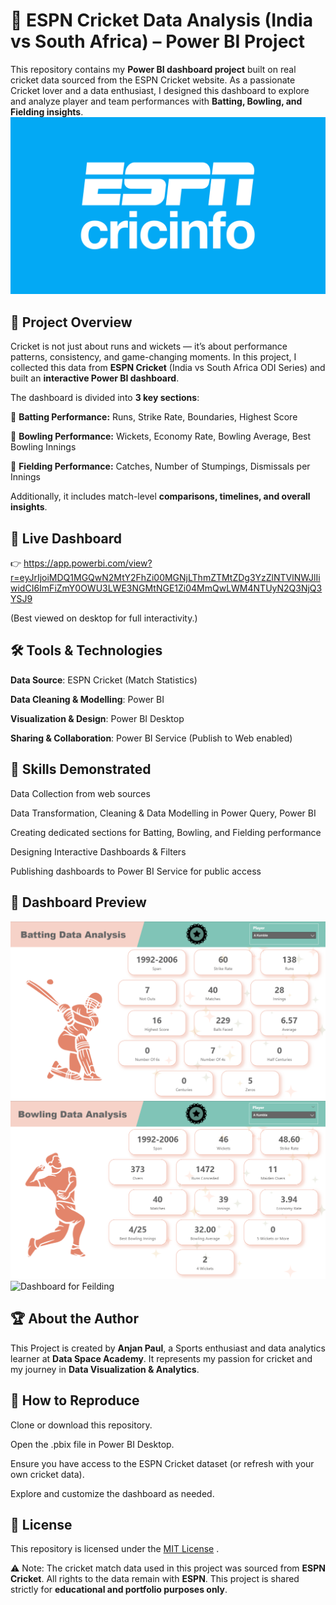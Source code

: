 # 🏏 ESPN Cricket Data Analysis (India vs South Africa) – Power BI Project

This repository contains my **Power BI dashboard project** built on real cricket data sourced from the ESPN Cricket website.
As a passionate Cricket lover and a data enthusiast, I designed this dashboard to explore and analyze player and team performances with **Batting, Bowling, and Fielding insights**.
![](./images/espncricinfo.png)

## 📌 Project Overview

Cricket is not just about runs and wickets — it’s about performance patterns, consistency, and game-changing moments.
In this project, I collected this data from **ESPN Cricket** (India vs South Africa ODI Series) and built an **interactive Power BI dashboard**.

The dashboard is divided into **3 key sections**:

🏏 **Batting Performance:** Runs, Strike Rate, Boundaries, Highest Score

🎯 **Bowling Performance:** Wickets, Economy Rate, Bowling Average, Best Bowling Innings

🧤 **Fielding Performance:** Catches, Number of Stumpings, Dismissals per Innings

Additionally, it includes match-level **comparisons, timelines, and overall insights**.


## 🚀 Live Dashboard

👉 https://app.powerbi.com/view?r=eyJrIjoiMDQ1MGQwN2MtY2FhZi00MGNjLThmZTMtZDg3YzZlNTVlNWJlIiwidCI6ImFiZmY0OWU3LWE3NGMtNGE1Zi04MmQwLWM4NTUyN2Q3NjQ3YSJ9

(Best viewed on desktop for full interactivity.)

## 🛠️ Tools & Technologies

**Data Source**: ESPN Cricket (Match Statistics)

**Data Cleaning & Modelling**: Power BI

**Visualization & Design**: Power BI Desktop

**Sharing & Collaboration**: Power BI Service (Publish to Web enabled)


## 🎯 Skills Demonstrated

Data Collection from web sources

Data Transformation, Cleaning & Data Modelling in Power Query, Power BI

Creating dedicated sections for Batting, Bowling, and Fielding performance

Designing Interactive Dashboards & Filters

Publishing dashboards to Power BI Service for public access

## 📸 Dashboard Preview

![Dashboard for Batting](./images/Batting.png)
![Dashboard for Bowling](./images/Bowling.png)
![Dashboard for Feilding](/images/Fielding.png)

## 🏆 About the Author

This Project is created by **Anjan Paul**, a Sports enthusiast and data analytics learner at **Data Space Academy**.
It represents my passion for cricket and my journey in **Data Visualization & Analytics**.


## 📌 How to Reproduce

Clone or download this repository.

Open the .pbix file in Power BI Desktop.

Ensure you have access to the ESPN Cricket dataset (or refresh with your own cricket data).

Explore and customize the dashboard as needed.

## 🔖 License

This repository is licensed under the [MIT License](./LICENSE)
.

⚠️ Note: The cricket match data used in this project was sourced from **ESPN Cricket**.
All rights to the data remain with **ESPN**.
This project is shared strictly for **educational and portfolio purposes only**.
